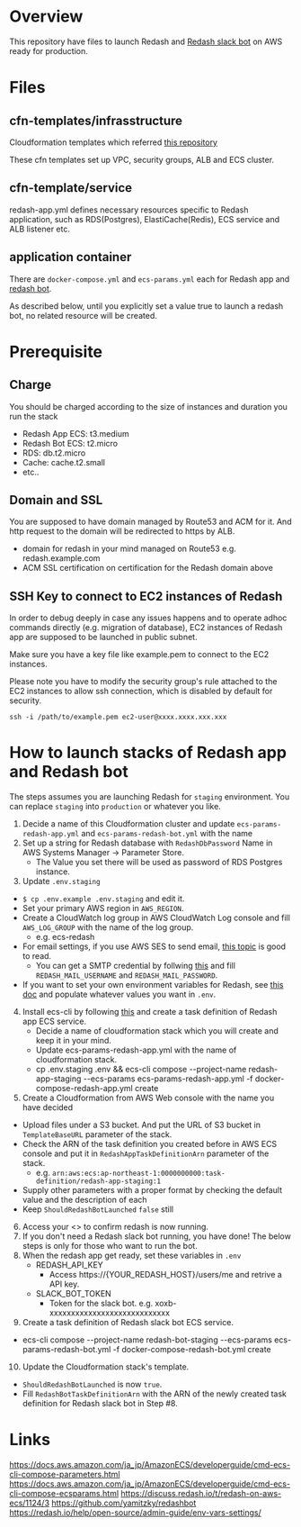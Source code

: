 # Overview
This repository have files to launch Redash and [Redash slack bot](https://github.com/yamitzky/redashbot) on AWS ready for production.

# Files

## cfn-templates/infrasstructure

Cloudformation templates which referred [this repository](https://github.com/aws-samples/ecs-refarch-cloudformation)

These cfn templates set up VPC, security groups, ALB and ECS cluster.

## cfn-template/service

redash-app.yml defines necessary resources specific to Redash application, such as RDS(Postgres), ElastiCache(Redis), ECS service and ALB listener etc.

## application container

There are `docker-compose.yml` and `ecs-params.yml` each for Redash app and [redash bot](https://github.com/yamitzky/redashbot).

As described below, until you explicitly set a value true to launch a redash bot, no related resource will be created.

# Prerequisite
## Charge
You should be charged according to the size of instances and duration you run the stack
- Redash App ECS: t3.medium
- Redash Bot ECS: t2.micro
- RDS: db.t2.micro
- Cache: cache.t2.small
- etc..

## Domain and SSL
You are supposed to have domain managed by Route53 and ACM for it.
And http request to the domain will be redirected to https by ALB.

- domain for redash in your mind managed on Route53 e.g. redash.example.com
- ACM SSL certification on certification for the Redash domain above

## SSH Key to connect to EC2 instances of Redash
In order to debug deeply in case any issues happens and to operate adhoc commands directly (e.g. migration of database), EC2 instances of Redash app are supposed to be launched in public subnet.

Make sure you have a key file like example.pem to connect to the EC2 instances.

Please note you have to modify the security group's rule attached to the EC2 instances to allow ssh connection, which is disabled by default for security.

`ssh -i /path/to/example.pem ec2-user@xxxx.xxxx.xxx.xxx`

# How to launch stacks of Redash app and Redash bot

The steps assumes you are launching Redash for `staging` environment. You can replace `staging` into `production` or whatever you like.

1. Decide a name of this Cloudformation cluster and update `ecs-params-redash-app.yml` and `ecs-params-redash-bot.yml` with the name
2. Set up a string for Redash database with `RedashDbPassword` Name in AWS Systems Manager -> Parameter Store.
   - The Value you set there will be used as password of RDS Postgres instance.
3. Update `.env.staging`
  - `$ cp .env.example .env.staging` and edit it.
  - Set your primary AWS region in `AWS_REGION`.
  - Create a CloudWatch log group in AWS CloudWatch Log console and fill `AWS_LOG_GROUP` with the name of the log group.
    - e.g. ecs-redash
  - For email settings, if you use AWS SES to send email, [this topic](https://discuss.redash.io/t/email-configuration-with-ses/122/15) is good to read.
    - You can get a SMTP credential by follwing [this](https://docs.aws.amazon.com/ses/latest/DeveloperGuide/smtp-credentials.html) and fill `REDASH_MAIL_USERNAME` and `REDASH_MAIL_PASSWORD`.
  - If you want to set your own environment variables for Redash, see [this doc](https://redash.io/help/open-source/admin-guide/env-vars-settings/) and populate whatever values you want in `.env`.
4. Install ecs-cli by following [this](https://docs.aws.amazon.com/AmazonECS/latest/developerguide/ECS_CLI_installation.html) and create a task definition of Redash app ECS service.
   - Decide a name of cloudformation stack which you will create and keep it in your mind.
   - Update ecs-params-redash-app.yml with the name of cloudformation stack.
   - cp .env.staging .env && ecs-cli compose --project-name redash-app-staging --ecs-params ecs-params-redash-app.yml -f docker-compose-redash-app.yml create
5. Create a Cloudformation from AWS Web console with the name you have decided
  - Upload files under a S3 bucket. And put the URL of S3 bucket in `TemplateBaseURL` parameter of the stack.
  - Check the ARN of the task definition you created before in AWS ECS console and put it in `RedashAppTaskDefinitionArn` parameter of the stack.
    - e.g. `arn:aws:ecs:ap-northeast-1:0000000000:task-definition/redash-app-staging:1`
  - Supply other parameters with a proper format by checking the default value and the description of each
  - Keep `ShouldRedashBotLaunched` `false` still
6. Access your <<RedashDomainName>> to confirm redash is now running.
7. If you don't need a Redash slack bot running, you have done! The below steps is only for those who want to run the bot.
8. When the redash app get ready, set these variables in `.env`
   - REDASH_API_KEY
     - Access https://{YOUR_REDASH_HOST}/users/me and retrive a API key.
   - SLACK_BOT_TOKEN
     - Token for the slack bot. e.g. xoxb-xxxxxxxxxxxxxxxxxxxxxxxxxxxx
9. Create a task definition of Redash slack bot ECS service.
  - ecs-cli compose --project-name redash-bot-staging --ecs-params ecs-params-redash-bot.yml -f docker-compose-redash-bot.yml create
10. Update the Cloudformation stack's template.
  - `ShouldRedashBotLaunched` is now `true`.
  - Fill `RedashBotTaskDefinitionArn` with the ARN of the newly created task definition for Redash slack bot in Step #8.

# Links

https://docs.aws.amazon.com/ja_jp/AmazonECS/developerguide/cmd-ecs-cli-compose-parameters.html
https://docs.aws.amazon.com/ja_jp/AmazonECS/developerguide/cmd-ecs-cli-compose-ecsparams.html
https://discuss.redash.io/t/redash-on-aws-ecs/1124/3
https://github.com/yamitzky/redashbot
https://redash.io/help/open-source/admin-guide/env-vars-settings/
